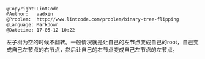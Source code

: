 ```
@Copyright:LintCode
@Author:   vadxin
@Problem:  http://www.lintcode.com/problem/binary-tree-flipping
@Language: Markdown
@Datetime: 17-05-12 10:22
```

左子树为空的时候不翻转。一般情况就是让自己的左节点变成自己的root，自己变成自己左节点的右节点，然后让自己的右节点变成自己左节点的左节点。